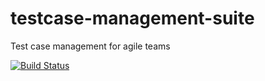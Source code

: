 # testcase-management-suite
Test case management for agile teams

[![Build Status](https://travis-ci.org/Promact/testcase-management-suite.svg?branch=master)](https://travis-ci.org/Promact/testcase-management-suite)